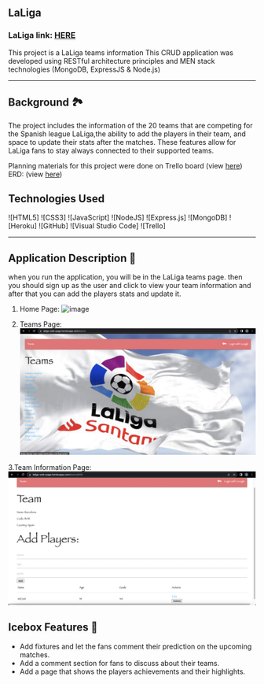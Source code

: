 ## LaLiga

### LaLiga link: [HERE](https://laliga-web-page.herokuapp.com/teams)

This project is a LaLiga teams information
This CRUD application was developed using RESTful architecture principles and MEN stack technologies 
(MongoDB, ExpressJS & Node.js)

---

## Background 🏞

The project includes the information of the 20 teams that are competing for the Spanish league LaLiga,the ability to add the players in their team, and space to update their stats after the matches. These features allow for LaLiga fans to stay always connected to their supported teams. 


Planning materials for this project were done on Trello board (view [here](https://trello.com/b/I7XD6reV/laliga-team-info))
ERD: (view [here](https://app.diagrams.net/#G19W0-527Naj0zjwTZGW_YCzXewgfGGxJ9))

## Technologies Used 
![HTML5]
![CSS3]
![JavaScript]
![NodeJS]
![Express.js]
![MongoDB]
![Heroku]
![GitHub]
![Visual Studio Code]
![Trello]

---
## Application Description 📝 

when you run the application, you will be in the LaLiga teams page.
then you should sign up as the user and click to view your team information and after that you can add the players stats and update it.
1. Home Page:
![image](/public/images/Screen%20Shot%202022-11-29%20at%204.50.34%20AM.png)

2. Teams Page:
![image](/public/images/Screen%20Shot%202022-11-29%20at%204.51.06%20AM.png)

3.Team Information Page:
![image](/public/images/Screen%20Shot%202022-11-29%20at%204.52.45%20AM.png)


## Icebox Features 🧊
- Add fixtures and let the fans comment their prediction on the upcoming matches.
- Add a comment section for fans to discuss about their teams.
- Add a page that shows the players achievements and their highlights.


